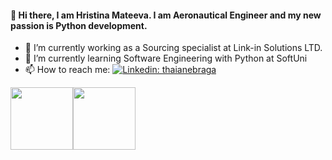 #### 👋 Hi there, I am Hristina Mateeva. I am Aeronautical Engineer and my new passion is Python development. 

- 🔭 I’m currently working as a Sourcing specialist at Link-in Solutions LTD. 
- 🌱 I’m currently learning Software Engineering with Python at SoftUni
- 📫 How to reach me: [![Linkedin: thaianebraga](https://img.shields.io/badge/-HristinaMateeva-blue?style=flat-square&logo=Linkedin&logoColor=white&link=https://www.linkedin.com/in/hristina-mateeva-614a26115/)](https://www.linkedin.com/in/hristina-mateeva-614a26115//)


<img align="" height='100px' src="https://github-readme-stats.vercel.app/api?username=HristinaMateeva&hide_title=true&show_icons=true&include_all_commits=true&line_height=21&bg_color=0,EC6C6C,FFD479,FFFC79,73FA79&theme=graywhite" /><img align="" height='100px' src="https://github-readme-stats.vercel.app/api/top-langs/?username=HristinaMateeva&hide_title=true&layout=compact&bg_color=0,73FA79,73FDFF,7A81FF&theme=graywhite" />
